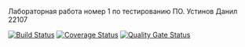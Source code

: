 Лабораторная работа номер 1 по тестированию ПО. Устинов Данил 22107

[![Build Status](https://travis-ci.com/DanilUst/df.svg?branch=main)](https://travis-ci.com/DanilUst/df)
[![Coverage Status](https://coveralls.io/repos/github/DanilUst/df/badge.svg)](https://coveralls.io/github/DanilUst/df)
[![Quality Gate Status](https://sonarcloud.io/api/project_badges/measure?project=DanilUst_df&metric=alert_status)](https://sonarcloud.io/dashboard?id=DanilUst_df)
